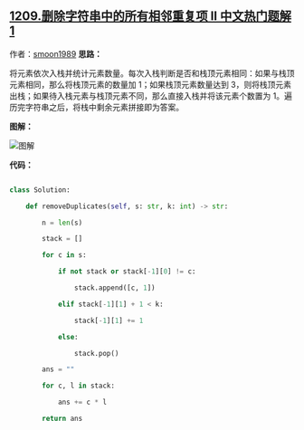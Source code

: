 ## [1209.删除字符串中的所有相邻重复项 II 中文热门题解1](https://leetcode.cn/problems/remove-all-adjacent-duplicates-in-string-ii/solutions/100000/zhan-python3-by-smoon1989)

作者：[smoon1989](https://leetcode.cn/u/smoon1989)
**思路：**

将元素依次入栈并统计元素数量。每次入栈判断是否和栈顶元素相同：如果与栈顶元素相同，那么将栈顶元素的数量加 1；如果栈顶元素数量达到 3，则将栈顶元素出栈；如果待入栈元素与栈顶元素不同，那么直接入栈并将该元素个数置为 1。遍历完字符串之后，将栈中剩余元素拼接即为答案。

**图解：**

![图解](https://pic.leetcode-cn.com/c496b95ca5faee769286cffbf58043866db9265dad0fb5d2f04c4131456f42de.gif)

**代码：**

```python
class Solution:
    def removeDuplicates(self, s: str, k: int) -> str:
        n = len(s)
        stack = []
        for c in s:
            if not stack or stack[-1][0] != c:
                stack.append([c, 1])
            elif stack[-1][1] + 1 < k:
                stack[-1][1] += 1
            else:
                stack.pop()
        ans = ""
        for c, l in stack:
            ans += c * l
        return ans
```

